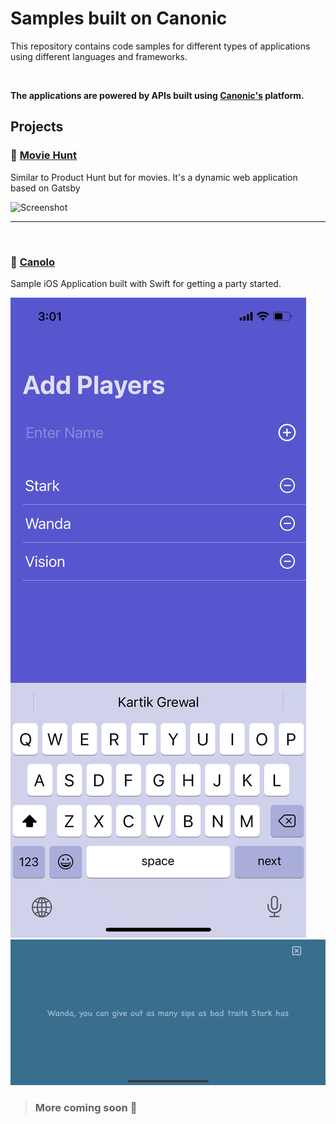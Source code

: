 # Samples built on Canonic

This repository contains code samples for different types of applications using different languages and frameworks.

<br/>

**The applications are powered by APIs built using [Canonic's](https://canonic.dev) platform.**

## Projects

### 🍿 [Movie Hunt](./moviehunt-web/)

Similar to Product Hunt but for movies. It's a dynamic web application based on Gatsby

![Screenshot](./moviehunt-web/screenshot.png)

---

<br/>

### 🍻 [Canolo](./Canonic-iOS)

Sample iOS Application built with Swift for getting a party started.

![Screenshot](./Canolo-iOS/screenshots/IMG_0262.PNG)
![Screenshot](./Canolo-iOS/screenshots/IMG_0264.PNG)

> ### More coming soon 🚀
